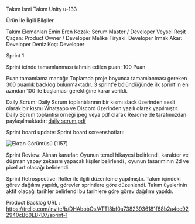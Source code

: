 Takım İsmi
Takım Unity u-133

Ürün İle İlgili Bilgiler

Takım Elemanları
Emin Eren Kozak: Scrum Master / Developer
Veysel Reşit Çaçan: Product Owner / Developer
Melike Tiryaki: Developer
Irmak Akar: Developer
Deniz Koç: Developer


Sprint 1

Sprint içinde tamamlanması tahmin edilen puan: 100 Puan

Puan tamamlama mantığı: Toplamda proje boyunca tamamlanması gereken 300 puanlık backlog bulunmaktadır. 3 sprint'e bölündüğünde ilk sprint'in en azından 100 ile başlaması gerektiğine karar verildi.

Daily Scrum: Daily Scrum toplantılarının bir kısmı slack üzerinden sesli olarak bir kısmı Whatsapp ve Discord üzerinden yazılı olarak yapılmıştır. Daily Scrum toplantısı örneği jpeg veya pdf olarak Readme'de tarafımızdan paylaşılmaktadır: [daily scrum.pdf](https://github.com/U-133/Project-repo/files/11782503/daily.scrum.pdf)

Sprint board update: Sprint board screenshotları:

![Ekran Görüntüsü (1157)](https://github.com/U-133/Project-repo/assets/109238974/be3f8a63-add1-4a34-9c37-da1862da9ec9)


Sprint Review: Alınan kararlar: Oyunun temel hikayesi belirlendi, karakter ve düşman yapay zekasını yapacak kişiler belirlendi , oyunun tasarımının 2d ve pixel art olacağı belirlendi.

Sprint Retrospective:
Roller ile ilgili düzenleme yapılmıştır.
Takım içindeki görev dağılımı yapıldı, görevler sprintlere göre düzenlendi.
Takım üyelerinin aktif olacağı tarihler belirlendi bu tarihlere göre görev dağılımı yapıldı.

Product Backlog URL : https://trello.com/invite/b/DHAbobOs/ATTI8bf0a73823936181f68b2a4ec922940cB60EB7D7/sprint-1
